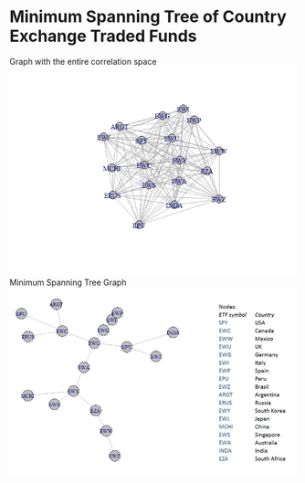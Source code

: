 # Minimum Spanning Tree of Country Exchange Traded Funds

Graph with the entire correlation space
![Image of the entire correlations space](https://github.com/tamasveress/Graph_Stock_MST/blob/master/Country%20ETF%20all%20corr.jpeg)
Minimum Spanning Tree Graph
![Image of MST](https://github.com/tamasveress/Graph_Stock_MST/blob/master/CountryETFs.jpg)
